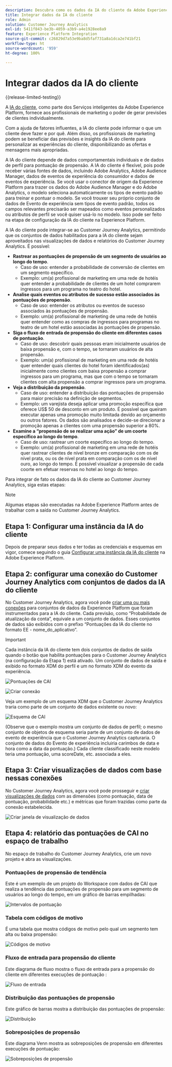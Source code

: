 ```yaml
---
description: Descubra como os dados da IA do cliente da Adobe Experience Platform se integram ao espaço de trabalho no Customer Journey Analytics.
title: Integrar dados da IA do cliente
role: Admin
solution: Customer Journey Analytics
exl-id: 5411f843-be3b-4059-a3b9-a4e1928ee8a9
feature: Experience Platform Integration
source-git-commit: c26829d7a53e9ba8d5faf731a8a1dca2e741bf21
workflow-type: ht
source-wordcount: '959'
ht-degree: 100%

---
```


# Integrar dados da IA do cliente

{{release-limited-testing}}

A [IA do cliente](https://experienceleague.adobe.com/docs/experience-platform/intelligent-services/customer-ai/overview.html?lang=pt-BR), como parte dos Serviços inteligentes da Adobe Experience Platform, fornece aos profissionais de marketing o poder de gerar previsões de clientes individualmente.

Com a ajuda de fatores influentes, a IA do cliente pode informar o que um cliente deve fazer e por quê. Além disso, os profissionais de marketing podem se beneficiar das previsões e insights da IA do cliente para personalizar as experiências do cliente, disponibilizando as ofertas e mensagens mais apropriadas.

A IA do cliente depende de dados comportamentais individuais e de dados de perfil para pontuação de propensão. A IA do cliente é flexível, pois pode receber várias fontes de dados, incluindo Adobe Analytics, Adobe Audience Manager, dados de eventos de experiência do consumidor e dados de eventos de experiência. Se você usar o conector de origem da Experience Platform para trazer os dados do Adobe Audience Manager e do Adobe Analytics, o modelo seleciona automaticamente os tipos de evento padrão para treinar e pontuar o modelo. Se você trouxer seu próprio conjunto de dados de Evento de experiência sem tipos de evento padrão, todos os campos relevantes precisarão ser mapeados como eventos personalizados ou atributos de perfil se você quiser usá-lo no modelo. Isso pode ser feito na etapa de configuração da IA do cliente na Experience Platform. 

A IA do cliente pode integrar-se ao Customer Journey Analytics, permitindo que os conjuntos de dados habilitados para a IA do cliente sejam aproveitados nas visualizações de dados e relatórios do Customer Journey Analytics. É possível:

* **Rastrear as pontuações de propensão de um segmento de usuários ao longo do tempo**. 
   * Caso de uso: entender a probabilidade de conversão de clientes em um segmento específico.
   * Exemplo: um(a) profissional de marketing em uma rede de hotéis quer entender a probabilidade de clientes de um hotel comprarem ingressos para um programa no teatro do hotel.
* **Analise quais eventos ou atributos de sucesso estão associados às pontuações de propensão**. 
   * Caso de uso: entender os atributos ou eventos de sucesso associados às pontuações de propensão.
   * Exemplo: um(a) profissional de marketing de uma rede de hotéis quer entender como as compras de ingressos para programas no teatro de um hotel estão associadas às pontuações de propensão.
* **Siga o fluxo de entrada de propensão do cliente em diferentes casos de pontuação**. 
   * Caso de uso: descobrir quais pessoas eram inicialmente usuários de baixa propensão e, com o tempo, se tornaram usuários de alta propensão.
   * Exemplo: um(a) profissional de marketing em uma rede de hotéis quer entender quais clientes do hotel foram identificados(as) inicialmente como clientes com baixa propensão a comprar ingressos para um programa, mas que com o tempo se tornaram clientes com alta propensão a comprar ingressos para um programa.
* **Veja a distribuição da propensão**. 
   * Caso de uso: entender a distribuição das pontuações de propensão para maior precisão na definição de segmentos.
   * Exemplo: um varejista deseja aplicar uma promoção específica que oferece US$ 50 de desconto em um produto. É possível que queiram executar apenas uma promoção muito limitada devido ao orçamento ou outros fatores. Os dados são analisados e decide-se direcionar a promoção apenas a clientes com uma propensão superior a 80%.
* **Examine a “propensão de se realizar uma ação” de um coorte específico ao longo do tempo**. 
   * Caso de uso: rastrear um coorte específico ao longo do tempo. 
   * Exemplo: um(a) profissional de marketing em uma rede de hotéis quer rastrear clientes de nível bronze em comparação com os de nível prata, ou os de nível prata em comparação com os de nível ouro, ao longo do tempo. É possível visualizar a propensão de cada coorte em efetuar reservas no hotel ao longo do tempo. 

Para integrar de fato os dados da IA do cliente ao Customer Journey Analytics, siga estas etapas:

>[!NOTE]
>
>Algumas etapas são executadas na Adobe Experience Platform antes de trabalhar com a saída no Customer Journey Analytics.


## Etapa 1: Configurar uma instância da IA do cliente

Depois de preparar seus dados e ter todas as credenciais e esquemas em vigor, comece seguindo o guia [Configurar uma instância da IA do cliente](https://experienceleague.adobe.com/docs/experience-platform/intelligent-services/customer-ai/user-guide/configure.html?lang=pt-BR) na Adobe Experience Platform.

## Etapa 2: configurar uma conexão do Customer Journey Analytics com conjuntos de dados da IA do cliente

No Customer Journey Analytics, agora você pode [criar uma ou mais conexões](/help/connections/create-connection.md) para conjuntos de dados da Experience Platform que foram instrumentados para a IA do cliente. Cada previsão, como “Probabilidade de atualização da conta”, equivale a um conjunto de dados. Esses conjuntos de dados são exibidos com o prefixo “Pontuações da IA do cliente no formato EE - nome_do_aplicativo”.

>[!IMPORTANT]
>
>Cada instância da IA do cliente tem dois conjuntos de dados de saída quando o botão que habilita pontuações para o Customer Journey Analytics (na configuração da Etapa 1) está ativado. Um conjunto de dados de saída é exibido no formato XDM do perfil e um no formato XDM do evento da experiência.

![Pontuações de CAI](assets/cai-scores.png)

![Criar conexão](assets/create-conn.png)

Veja um exemplo de um esquema XDM que o Customer Journey Analytics traria como parte de um conjunto de dados existente ou novo:

![Esquema de CAI](assets/cai-schema.png)

(Observe que o exemplo mostra um conjunto de dados de perfil; o mesmo conjunto de objetos de esquema seria parte de um conjunto de dados de evento de experiência que o Customer Journey Analytics capturaria. O conjunto de dados do Evento de experiência incluiria carimbos de data e hora como a data da pontuação.) Cada cliente classificado neste modelo teria uma pontuação, uma scoreDate, etc. associada a eles.

## Etapa 3: Criar visualizações de dados com base nessas conexões

No Customer Journey Analytics, agora você pode prosseguir e [criar visualizações de dados](/help/data-views/create-dataview.md) com as dimensões (como pontuação, data de pontuação, probabilidade etc.) e métricas que foram trazidas como parte da conexão estabelecida.

![Criar janela de visualização de dados](assets/create-dataview.png)

## Etapa 4: relatório das pontuações de CAI no espaço de trabalho

No espaço de trabalho do Customer Journey Analytics, crie um novo projeto e abra as visualizações.

### Pontuações de propensão de tendência

Este é um exemplo de um projeto do Workspace com dados de CAI que realiza a tendência das pontuações de propensão para um segmento de usuários ao longo do tempo, em &#x200B;um gráfico de barras empilhadas:

![Intervalos de pontuação](assets/workspace-scores.png)

### Tabela com códigos de motivo

É uma tabela que mostra códigos de motivo pelo qual um segmento tem alta ou baixa propensão:

![Códigos de motivo](assets/reason-codes.png)

### Fluxo de entrada para propensão do cliente

Este diagrama de fluxo mostra o fluxo de entrada para a propensão do cliente em diferentes execuções de pontuação &#x200B;:

![Fluxo de entrada](assets/flow.png)

### Distribuição das pontuações de propensão

Este gráfico de barras mostra a distribuição das pontuações de propensão:

![Distribuição](assets/distribution.png)

### Sobreposições de propensão

Este diagrama Venn mostra as sobreposições de propensão em diferentes execuções de pontuação:

![Sobreposições de propensão](assets/venn.png)
